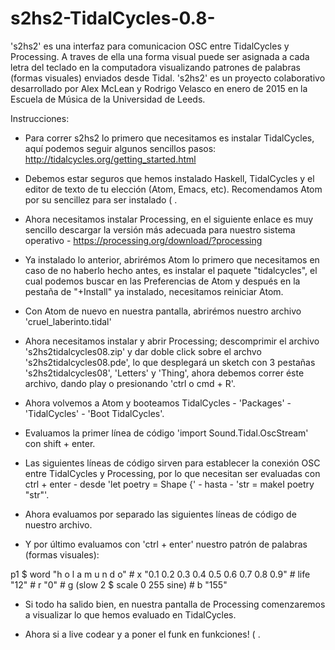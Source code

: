 # s2hs2-TidalCycles-0.8-
's2hs2' es una interfaz para comunicacion OSC entre TidalCycles y Processing. A traves de ella una forma visual puede ser asignada a cada letra del teclado en la computadora visualizando patrones de palabras (formas visuales) enviados desde Tidal. 's2hs2' es un proyecto colaborativo desarrollado por Alex McLean y Rodrigo Velasco en enero de 2015 en la Escuela de Música de la Universidad de Leeds. 

Instrucciones:

- Para correr s2hs2 lo primero que necesitamos es instalar TidalCycles, aquí podemos seguir algunos sencillos pasos: http://tidalcycles.org/getting_started.html

- Debemos estar seguros que hemos instalado Haskell, TidalCycles y el editor de texto de tu elección (Atom, Emacs, etc). Recomendamos Atom por su sencillez para ser instalado ( .

- Ahora necesitamos instalar Processing, en el siguiente enlace es muy sencillo descargar la versión más adecuada para nuestro sistema operativo - https://processing.org/download/?processing

- Ya instalado lo anterior, abrirémos Atom lo primero que necesitamos en caso de no haberlo hecho antes, es instalar el paquete "tidalcycles", el cual podemos buscar en las Preferencias de Atom y después en la pestaña de "+Install" ya instalado, necesitamos reiniciar Atom.

- Con Atom de nuevo en nuestra pantalla, abrirémos nuestro archivo 'cruel_laberinto.tidal' 

- Ahora necesitamos instalar y abrir Processing; descomprimir el archivo 's2hs2tidalcycles08.zip' y dar doble click sobre el archvo 's2hs2tidalcycles08.pde', lo que desplegará un sketch con 3 pestañas 's2hs2tidalcycles08', 'Letters' y 'Thing', ahora debemos correr éste archivo, dando play o presionando 'ctrl o cmd + R'.

- Ahora volvemos a Atom y booteamos TidalCycles - 'Packages' - 'TidalCycles' - 'Boot TidalCycles'.

- Evaluamos la primer línea de código 'import Sound.Tidal.OscStream' con shift + enter.

- Las siguientes líneas de código sirven para establecer la conexión OSC entre TidalCycles y Processing, por lo que 
necesitan ser evaluadas con ctrl + enter - desde 'let poetry = Shape {' - hasta - 'str = makeI poetry "str"'.

- Ahora evaluamos por separado las siguientes líneas de código de nuestro archivo.

- Y por último evaluamos con 'ctrl + enter' nuestro patrón de palabras (formas visuales): 

p1 $ word "h o l a m u n d o" # x "0.1 0.2 0.3 0.4 0.5 0.6 0.7 0.8 0.9" # life "12" # r "0" # g (slow 2 $ scale 0 255 sine) # b "155"

- Si todo ha salido bien, en nuestra pantalla de Processing comenzaremos a visualizar lo que hemos evaluado en TidalCycles.

- Ahora si a live codear y a poner el funk en funkciones! ( .
